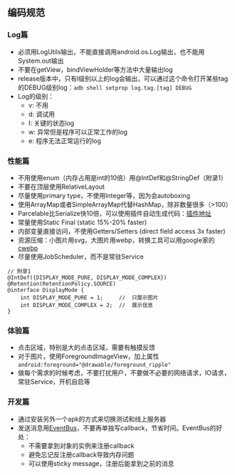 ## 编码规范

### Log篇
* 必须用LogUtils输出，不能直接调用android.os.Log输出，也不能用System.out输出
* 不要在getView，bindViewHolder等方法中大量输出log
* release版本中，只有I级别以上的log会输出，可以通过这个命令打开某些tag的DEBUG级别log：`adb shell setprop log.tag.[tag] DEBUG`
* Log的级别：
	* v: 不用
	* d: 调试用
	* I: 关键的状态log
	* w: 异常但是程序可以正常工作的log
	* e: 程序无法正常运行的log 

### 性能篇
* 不用使用enum（内存占用是int的10倍）用@IntDef和@StringDef（附录1）
* 不要在顶层使用RelativeLayout
* 尽量使用primary type，不使用Integer等，因为会autoboxing
* 使用ArrayMap或者SimpleArrayMap代替HashMap，除非数量很多（>100）
* Parcelable比Serialize快10倍，可以使用插件自动生成代码：[插件地址](https://github.com/mcharmas/android-parcelable-intellij-plugin)
* 常量使用Static Final (static 15%-20% faster)
* 内部变量直接访问，不使用Getters/Setters (direct field access 3x faster)
* 资源压缩：小图片用svg，大图片用webp，转换工具可以用google家的[cwebp](https://developers.google.com/speed/webp/docs/cwebp)
* 尽量使用JobScheduler，而不是常驻Service

```
// 附录1
@IntDef({DISPLAY_MODE_PURE, DISPLAY_MODE_COMPLEX})
@Retention(RetentionPolicy.SOURCE)
@interface DisplayMode {
	int DISPLAY_MODE_PURE = 1;     //  只展示图片
	int DISPLAY_MODE_COMPLEX = 2;  //  展示信息
}
```


### 体验篇
* 点击区域，特别是大的点击区域，需要有触摸反馈
* 对于图片，使用ForegroundImageView，加上属性
	`android:foreground="@drawable/foreground_ripple"`
* 做每个需求的时候考虑，不要打扰用户，不要做不必要的网络请求，IO请求，常驻Service，开机自启等

### 开发篇
* 通过安装另外一个apk的方式来切换测试和线上服务器
* 发送消息用[EventBus](http://greenrobot.org/eventbus/)，不要再单独写callback，节省时间。EventBus的好处：
	* 不需要拿到对象的实例来注册callback
	* 避免忘记反注册callback导致内存问题
	* 可以使用sticky message，注册后能拿到之前的消息